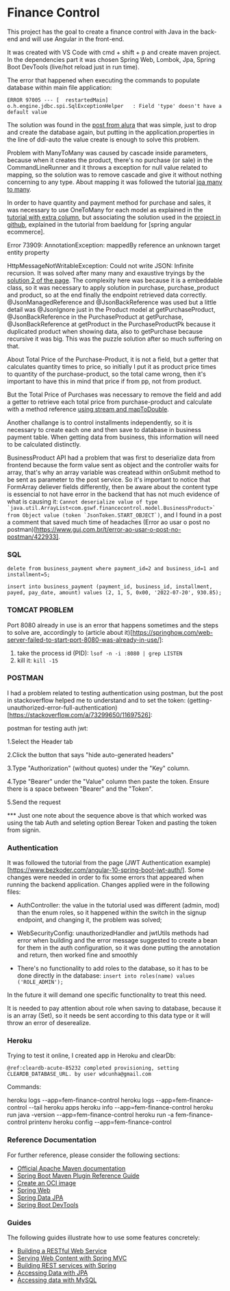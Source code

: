 # Finance Control

This project has the goal to create a finance control with Java in the back-end and will use Angular in the front-end.

It was created with VS Code with cmd + shift + p and create maven project. In the dependencies part it was chosen Spring Web, Lombok, Jpa, Spring Boot DevTools (live/hot reload just in run time).

The error that happened when executing the commands to populate database within main file application:

``` ERROR 97005 --- [  restartedMain] o.h.engine.jdbc.spi.SqlExceptionHelper   : Field 'type' doesn't have a default value ```

The solution was found in the [post from alura](https://cursos.alura.com.br/forum/topico-solucao-do-erro-field-id-doesn-t-have-a-default-value-137593) that was simple, just to drop and create the database again, but putting in the application.properties in the line of ddl-auto the value create is enough to solve this problem.

Problem with ManyToMany was caused by cascade inside parameters, because when it creates the product, there's no purchase (or sale) in the CommandLineRunner  and it throws a exception for null value related to mapping, so the solution was to remove cascade and give it without nothing concerning to any type. About mapping it was followed the tutorial [jpa many to many](https://www.bezkoder.com/jpa-many-to-many/).

In order to have quantity and payment method for purchase and sales, it was necessary to use OneToMany for each model as explained in the [tutorial with extra column](https://vladmihalcea.com/the-best-way-to-map-a-many-to-many-association-with-extra-columns-when-using-jpa-and-hibernate/), but associating the solution used in the [project in github](https://github.com/eugenp/tutorials/tree/master/spring-boot-modules/spring-boot-angular), explained in the tutorial from baeldung for [spring angular ecommerce].

Error 73909: AnnotationException: mappedBy reference an unknown target entity property

HttpMessageNotWritableException: Could not write JSON: Infinite recursion. It was solved after many many and exaustive tryings by the [solution 2 of the page](https://localcoder.org/could-not-write-json-infinite-recursion-stackoverflowerror-nested-exception). The complexity here was because it is a embeddable class, so it was necessary to apply solution in purchase, purchase_product and product, so at the end finally the endpoint retrieved data correctly. @JsonManagedReference and @JsonBackReference was used but a little detail was @JsonIgnore just in the Product model at getPurchaseProduct, @JsonBackReference in the PurchaseProduct at getPurchase, @JsonBackReference at getProduct in the PurchaseProductPk because it duplicated product when showing data, also to getPurchase because recursive it was big. This was the puzzle solution after so much suffering on that.

About Total Price of the Purchase-Product, it is not a field, but a getter that calculates quantity times to price, so initially I put it as product price times to quantity of the purchase-product, so the total came wrong, then it's important to have this in mind that price if from pp, not from product.

But the Total Price of Purchases was necessary to remove the field and add a getter to retrieve each total price from purchase-product and calculate with a method reference [using stream and mapToDouble](https://www.baeldung.com/java-stream-sum).

Another challange is to control installments independently, so it is necessary to create each one and then save to database in business payment table. When  getting data from business, this information will need to be calculated distinctly.

BusinessProduct API had a problem that was first to deserialize data from frontend because the form value sent as object and the controller waits for array, that's why an array variable was createad within onSubmit method to be sent as parameter to the post service. So it's important to notice that FormArray deliever fields differently, then be aware about the content type is essencial to not have error in the backend that has not much evidence of what is causing it: ```Cannot deserialize value of type `java.util.ArrayList<com.gswf.financecontrol.model.BusinessProduct>` from Object value (token `JsonToken.START_OBJECT`)```, and I found in a post a comment that saved much time of headaches (Error ao usar o post no postman)[https://www.guj.com.br/t/error-ao-usar-o-post-no-postman/422933].

### SQL

```delete from business_payment where payment_id=2 and business_id=1 and installment=5;```

```insert into business_payment (payment_id, business_id, installment, payed, pay_date, amount) values (2, 1, 5, 0x00, '2022-07-20', 930.85);```

### TOMCAT PROBLEM

Port 8080 already in use is an error that happens sometimes and the steps to solve are, accordingly to (article about it)[https://springhow.com/web-server-failed-to-start-port-8080-was-already-in-use/]:

1) take the process id (PID): ```lsof -n -i :8080 | grep LISTEN```
2) kill it: ```kill -15```

### POSTMAN

I had a problem related to testing authentication using postman, but the post in stackoverflow helped me to understand and to set the token: (getting-unauthorized-error-full-authentication)[https://stackoverflow.com/a/73299650/11697526]:

postman for testing auth jwt:

1.Select the Header tab

2.Click the button that says "hide auto-generated headers"

3.Type "Authorization" (without quotes) under the "Key" column.

4.Type "Bearer" under the "Value" column then paste the token. Ensure there is a space between "Bearer" and the "Token".

5.Send the request

*** Just one note about the sequence above is that which worked was using the tab Auth and seleting option Berear Token and pasting the token from signin.

### Authentication

It was followed the tutorial from the page (JWT Authentication example)[https://www.bezkoder.com/angular-10-spring-boot-jwt-auth/]. Some changes were needed in order to fix some errors that appeared when running the backend application. Changes applied were in the following files:

- AuthController: the value in the tutorial used was different (admin, mod) than the enum roles, so it happened within the switch in the signup endpoint, and changing it, the problem was solved;

- WebSecurityConfig: unauthorizedHandler and jwtUtils methods had error when building and the error message suggested to create a bean for them in the auth configuration, so it was done putting the annotation and return, then worked fine and smoothly

- There's no functionality to add roles to the database, so it has to be done directly in the database: 
```insert into roles(name) values ('ROLE_ADMIN');``` 

In the future it will demand one specific functionality to treat this need.

It is needed to pay attention about role when saving to database, because it is an array (Set<String>), so it needs be sent according to this data type or it will throw an error of deserealize.

### Heroku

Trying to test it online, I created app in Heroku and clearDb:

```@ref:cleardb-acute-85232 completed provisioning, setting CLEARDB_DATABASE_URL. by user wdcunha@gmail.com```

Commands:

heroku logs --app=fem-finance-control
heroku logs --app=fem-finance-control --tail
heroku apps
heroku info --app=fem-finance-control
heroku run java -version --app=fem-finance-control
heroku run -a fem-finance-control printenv
heroku config --app=fem-finance-control

### Reference Documentation
For further reference, please consider the following sections:

* [Official Apache Maven documentation](https://maven.apache.org/guides/index.html)
* [Spring Boot Maven Plugin Reference Guide](https://docs.spring.io/spring-boot/docs/2.6.4/maven-plugin/reference/html/)
* [Create an OCI image](https://docs.spring.io/spring-boot/docs/2.6.4/maven-plugin/reference/html/#build-image)
* [Spring Web](https://docs.spring.io/spring-boot/docs/2.6.4/reference/htmlsingle/#boot-features-developing-web-applications)
* [Spring Data JPA](https://docs.spring.io/spring-boot/docs/2.6.4/reference/htmlsingle/#boot-features-jpa-and-spring-data)
* [Spring Boot DevTools](https://docs.spring.io/spring-boot/docs/2.6.4/reference/htmlsingle/#using-boot-devtools)

### Guides
The following guides illustrate how to use some features concretely:

* [Building a RESTful Web Service](https://spring.io/guides/gs/rest-service/)
* [Serving Web Content with Spring MVC](https://spring.io/guides/gs/serving-web-content/)
* [Building REST services with Spring](https://spring.io/guides/tutorials/bookmarks/)
* [Accessing Data with JPA](https://spring.io/guides/gs/accessing-data-jpa/)
* [Accessing data with MySQL](https://spring.io/guides/gs/accessing-data-mysql/)

